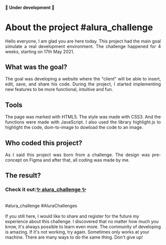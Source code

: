 <h4 align="justify"> 
	🚧  Under development  🚧
</h4>

<h1 align="left">About the project #alura_challenge</h1>

<p align="justify">Hello everyone, I am glad you are here today.
This project had the main goal simulate a real development environment.
The challenge happened for 4 weeks, starting on 17th May 2021.</p>

<h2 align="left">What was the goal?</h2>

<p align="justify">The goal was developing a website where the "client" will be able to insert, edit, save, and share his code. During the project, I started implementing new features to be more functional, intuitive and fun.</p>

<h2 align="left">Tools</h2>

<p align="justify">The page was marked with HTML5. The style was made with CSS3. And the functions were made with JavaScript.
I also used the library highlight.js to highlight the code, dom-to-image to dowload the code to an image.</p>

<h2 align="left">Who coded this project?</h2>

<p align="justify">As I said this project was born from a challenge. The design was pre-concept on Figma and after that, all coding was made by me.</p>

<h2 align="left">The result?</h2>
<h3>Check it out:<a href="https://janynnemattos.github.io/alura_challenge/">✨ alura_challenge ✨</a></h3>
<br>
#alura_challenge 
#AluraChallenges
<br><br>
If you still here, I would like to share and register for the future my experience about this challenge. I discovered that no matter how much you know, it's always possible to learn even more. The community of developing is amazing. If it's not working, try again. Sometimes only works at your machine. There are many ways to do the same thing. Don't give up!

